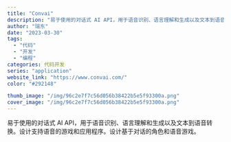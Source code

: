 ```yaml
---
title: "Convai"
description: "易于使用的对话式 AI API，用于语音识别、语言理解和生成以及文本到语音转换。设计支持语音的游戏和应用程序。设计基于对"
author: "瑞东"
date: "2023-03-30"
tags:
  - "代码"
  - "开发"
  - "编程"
categories: 代码开发
series: "application"
website_link: "https://www.convai.com/"
color: "#292148"

thumb_image: "/img/96c2e7f7c56d056b38422b5e5f93300a.png"
cover_image: "/img/96c2e7f7c56d056b38422b5e5f93300a.png"
---
```


易于使用的对话式 AI API，用于语音识别、语言理解和生成以及文本到语音转换。设计支持语音的游戏和应用程序。设计基于对话的角色和语音游戏。 